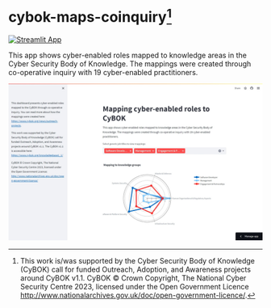 # cybok-maps-coinquiry[^1]

[![Streamlit App](https://static.streamlit.io/badges/streamlit_badge_black_white.svg)](https://cybok-maps-coinquiry.streamlit.app/)

This app shows cyber-enabled roles mapped to knowledge areas in the Cyber Security Body of Knowledge. The mappings were created through co-operative inquiry with 19 cyber-enabled practitioners.

![Screenshot of the app](screenshot.jpeg)

[^1]: This work is/was supported by the Cyber Security Body of Knowledge (CyBOK) call for funded Outreach, Adoption, and Awareness projects around CyBOK v1.1. CyBOK © Crown Copyright, The National Cyber Security Centre 2023, licensed under the Open Government Licence http://www.nationalarchives.gov.uk/doc/open-government-licence/.
